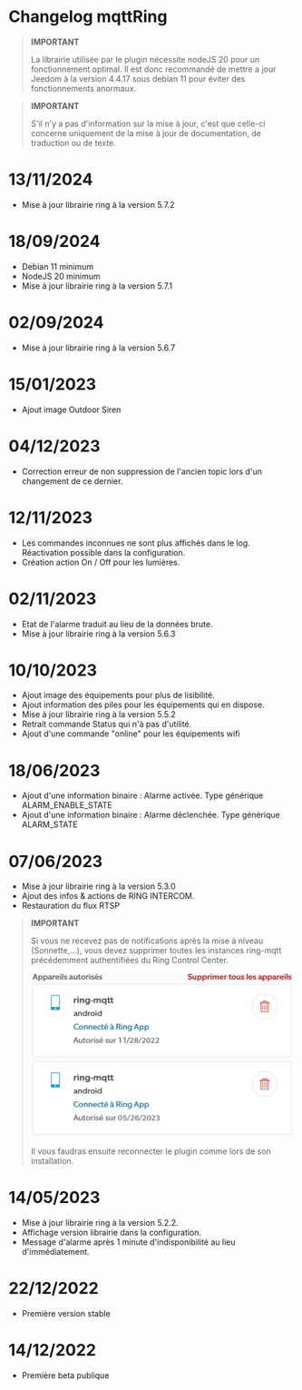 # Changelog mqttRing

>**IMPORTANT**
>
>La librairie utilisée par le plugin nécessite nodeJS 20 pour un fonctionnement optimal.
>Il est donc recommandé de mettre a jour Jeedom à la version 4.4.17 sous debian 11 pour éviter des fonctionnements anormaux.

>**IMPORTANT**
>
>S'il n'y a pas d'information sur la mise à jour, c'est que celle-ci concerne uniquement de la mise à jour de documentation, de traduction ou de texte.

# 13/11/2024
- Mise à jour librairie ring à la version 5.7.2

# 18/09/2024
- Debian 11 minimum
- NodeJS 20 minimum
- Mise à jour librairie ring à la version 5.7.1

# 02/09/2024
- Mise à jour librairie ring à la version 5.6.7

# 15/01/2023
- Ajout image Outdoor Siren

# 04/12/2023
- Correction erreur de non suppression de l'ancien topic lors d'un changement de ce dernier.

# 12/11/2023
- Les commandes inconnues ne sont plus affichés dans le log. Réactivation possible dans la configuration.
- Création action On / Off pour les lumières.

# 02/11/2023
- Etat de l'alarme traduit au lieu de la données brute.
- Mise à jour librairie ring à la version 5.6.3

# 10/10/2023
- Ajout image des équipements pour plus de lisibilité.
- Ajout information des piles pour les équipements qui en dispose.
- Mise à jour librairie ring à la version 5.5.2
- Retrait commande Status qui n'à pas d'utilité.
- Ajout d'une commande "online" pour les équipements wifi

# 18/06/2023
- Ajout d'une information binaire : Alarme activée. Type générique ALARM_ENABLE_STATE
- Ajout d'une information binaire : Alarme déclenchée. Type générique ALARM_STATE

# 07/06/2023
- Mise à jour librairie ring à la version 5.3.0
- Ajout des infos & actions de RING INTERCOM.
- Restauration du flux RTSP

>**IMPORTANT**
>
>Si vous ne recevez pas de notifications après la mise à niveau (Sonnette,...),
>vous devez supprimer toutes les instances ring-mqtt précédemment authentifiées du Ring Control Center.
>
>![RingControlCenter](../images/retrait_appareils.png)
>
>Il vous faudras ensuite reconnecter le plugin comme lors de son installation.

# 14/05/2023
- Mise à jour librairie ring à la version 5.2.2.
- Affichage version librairie dans la configuration.
- Message d'alarme après 1 minute d'indisponibilité au lieu d'immédiatement.

# 22/12/2022
- Première version stable

# 14/12/2022
- Première beta publique
